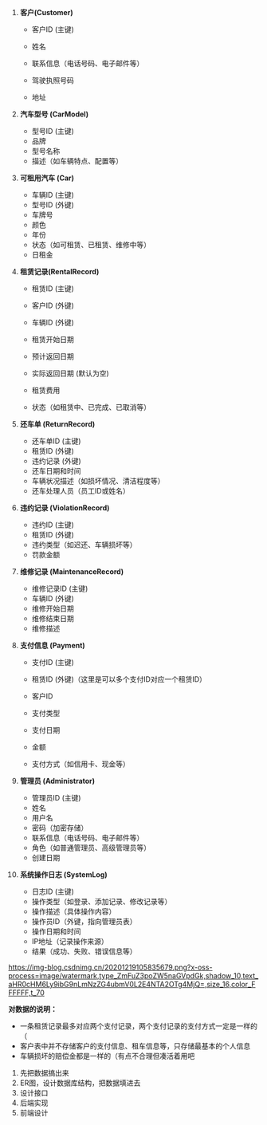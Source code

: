 1. **客户(Customer)**
   - 客户ID (主键)
   
   - 姓名
   
   - 联系信息（电话号码、电子邮件等）
   
   - 驾驶执照号码
   
   - 地址
   
1. **汽车型号 (CarModel)**
   - 型号ID (主键)
   - 品牌
   - 型号名称
   - 描述（如车辆特点、配置等）
2. **可租用汽车 (Car)**
   - 车辆ID (主键)
   - 型号ID (外键)
   - 车牌号
   - 颜色
   - 年份
   - 状态（如可租赁、已租赁、维修中等）
   - 日租金

1. **租赁记录(RentalRecord)**
   - 租赁ID (主键)
     
   - 客户ID (外键)
     
   - 车辆ID (外键)
     
   - 租赁开始日期
     
   - 预计返回日期
     
   - 实际返回日期 (默认为空)
     
   - 租赁费用
     
   - 状态（如租赁中、已完成、已取消等）


2. **还车单 (ReturnRecord)**
   - 还车单ID (主键)
   - 租赁ID (外键)
   - 违约记录 (外键) 
   - 还车日期和时间
   - 车辆状况描述（如损坏情况、清洁程度等）
   - 还车处理人员（员工ID或姓名）
3. **违约记录 (ViolationRecord)**
   - 违约ID (主键)
   - 租赁ID (外键)
   - 违约类型（如迟还、车辆损坏等）
   - 罚款金额
4. **维修记录 (MaintenanceRecord)**
   - 维修记录ID (主键)
   - 车辆ID (外键)
   - 维修开始日期
   - 维修结束日期
   - 维修描述
   
5. **支付信息 (Payment)**

   - 支付ID (主键)

   - 租赁ID (外键)（这里是可以多个支付ID对应一个租赁ID）
   - 客户ID
   - 支付类型

   - 支付日期

   - 金额

   - 支付方式（如信用卡、现金等）

6. **管理员 (Administrator)**
   - 管理员ID (主键)
   - 姓名
   - 用户名
   - 密码（加密存储）
   - 联系信息（电话号码、电子邮件等）
   - 角色（如普通管理员、高级管理员等）
   - 创建日期

7. **系统操作日志 (SystemLog)**
   - 日志ID (主键)
   - 操作类型（如登录、添加记录、修改记录等）
   - 操作描述（具体操作内容）
   - 操作员ID（外键，指向管理员表）
   - 操作日期和时间
   - IP地址（记录操作来源）
   - 结果（成功、失败、错误信息等）

https://img-blog.csdnimg.cn/20201219105835679.png?x-oss-process=image/watermark,type_ZmFuZ3poZW5naGVpdGk,shadow_10,text_aHR0cHM6Ly9ibG9nLmNzZG4ubmV0L2E4NTA2OTg4MjQ=,size_16,color_FFFFFF,t_70

**对数据的说明：**

- 一条租赁记录最多对应两个支付记录，两个支付记录的支付方式一定是一样的（
- 客户表中并不存储客户的支付信息、租车信息等，只存储最基本的个人信息
- 车辆损坏的赔偿金都是一样的（有点不合理但凑活着用吧



1. 先把数据搞出来
2. ER图，设计数据库结构，把数据填进去
3. 设计接口
4. 后端实现
5. 前端设计


